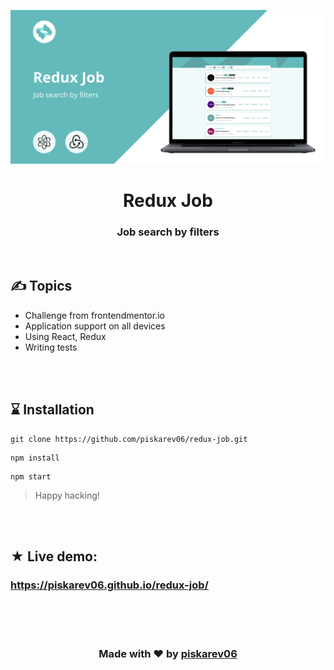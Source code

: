![preview img](/cover.jpg)

<h1 align="center">Redux Job</h1>
<h3 align="center">
  Job search by filters
</h3>

<br />

## ✍ Topics

- Сhallenge from frontendmentor.io
- Application support on all devices
- Using React, Redux
- Writing tests

<br />
<br />

## ⌛ Installation

```
git clone https://github.com/piskarev06/redux-job.git
```

```
npm install
```

```
npm start
```

> Happy hacking!

<br />
<br />



## ★ Live demo:

### https://piskarev06.github.io/redux-job/


<br />
<br />
<br />

<h3 align="center">Made with ❤ by <a href="https://github.com/piskarev06/">piskarev06</a></h3>
